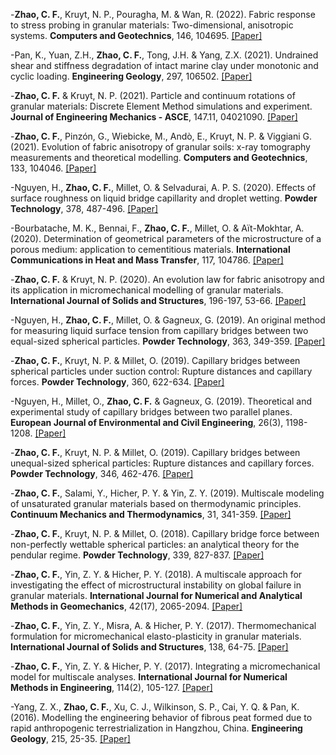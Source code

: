 -<strong>Zhao, C. F.</strong>, Kruyt, N. P., Pouragha, M. & Wan, R. (2022). Fabric response to stress probing in granular materials: Two-dimensional, anisotropic systems. <strong>Computers and Geotechnics</strong>, 146, 104695. [[Paper]](https://doi.org/10.1016/j.compgeo.2022.104695)

-Pan, K., Yuan, Z.H., <strong>Zhao, C. F.</strong>, Tong, J.H. & Yang, Z.X. (2021). Undrained shear and stiffness degradation of intact marine clay under monotonic and cyclic loading. <strong>Engineering Geology</strong>, 297, 106502. [[Paper]](https://doi.org/10.1016/j.enggeo.2021.106502)

-<strong>Zhao, C. F.</strong> & Kruyt, N. P. (2021). Particle and continuum rotations of granular materials: Discrete Element Method simulations and experiment. <strong>Journal of Engineering Mechanics - ASCE</strong>, 147.11, 04021090. [[Paper]](https://doi.org/10.1061/(ASCE)EM.1943-7889.0001915)

-<strong>Zhao, C. F.</strong>, Pinzón, G., Wiebicke, M., Andò, E., Kruyt, N. P. & Viggiani G. (2021). Evolution of fabric anisotropy of granular soils: x-ray tomography measurements and theoretical modelling. <strong>Computers and Geotechnics</strong>, 133, 104046. [[Paper]](https://doi.org/10.1016/j.compgeo.2021.104046)

-Nguyen, H., <strong>Zhao, C. F.</strong>, Millet, O. & Selvadurai, A. P. S. (2020). Effects of surface roughness on liquid bridge capillarity and droplet wetting. <strong>Powder Technology</strong>, 378, 487-496. [[Paper]](https://doi.org/10.1016/j.powtec.2020.07.062)

-Bourbatache, M. K., Bennai, F., <strong>Zhao, C. F.</strong>, Millet, O. & Aït-Mokhtar, A. (2020). Determination of geometrical parameters of the microstructure of a porous medium: application to cementitious materials. <strong>International Communications in Heat and Mass Transfer</strong>, 117, 104786. [[Paper]](https://doi.org/10.1016/j.icheatmasstransfer.2020.104786)

-<strong>Zhao, C. F.</strong> & Kruyt, N. P. (2020). An evolution law for fabric anisotropy and its application in micromechanical modelling of granular materials. <strong>International Journal of Solids and Structures</strong>, 196-197, 53-66. [[Paper]](https://doi.org/10.1016/j.ijsolstr.2020.01.016)

-Nguyen, H., <strong>Zhao, C. F.</strong>, Millet, O. & Gagneux, G. (2019). An original method for measuring liquid surface tension from capillary bridges between two equal-sized spherical particles. <strong>Powder Technology</strong>, 363, 349-359. [[Paper]](https://doi.org/10.1016/j.powtec.2019.10.038)

-<strong>Zhao, C. F.</strong>, Kruyt, N. P. & Millet, O. (2019). Capillary bridges between spherical particles under suction control: Rupture distances and capillary forces. <strong>Powder Technology</strong>, 360, 622-634. [[Paper]](https://doi.org/10.1016/j.powtec.2019.08.025)

-Nguyen, H., Millet, O., <strong>Zhao, C. F.</strong> & Gagneux, G. (2019). Theoretical and experimental study of capillary bridges between two parallel planes. <strong>European Journal of Environmental and Civil Engineering</strong>, 26(3), 1198-1208. [[Paper]](https://doi.org/10.1080/19648189.2019.1584784)

-<strong>Zhao, C. F.</strong>, Kruyt, N. P. & Millet, O. (2019). Capillary bridges between unequal-sized spherical particles: Rupture distances and capillary forces. <strong>Powder Technology</strong>, 346, 462-476. [[Paper]](https://doi.org/10.1016/j.powtec.2019.01.011)

-<strong>Zhao, C. F.</strong>, Salami, Y., Hicher, P. Y. & Yin, Z. Y. (2019). Multiscale modeling of unsaturated granular materials based on thermodynamic principles. <strong>Continuum Mechanics and Thermodynamics</strong>, 31, 341-359. [[Paper]](https://doi.org/10.1007/s00542-019-05068-2)

-<strong>Zhao, C. F.</strong>, Kruyt, N. P. & Millet, O. (2018). Capillary bridge force between non-perfectly wettable spherical particles: an analytical theory for the pendular regime. <strong>Powder Technology</strong>, 339, 827-837. [[Paper]](https://doi.org/10.1016/j.powtec.2018.08.018)

-<strong>Zhao, C. F.</strong>, Yin, Z. Y. & Hicher, P. Y. (2018). A multiscale approach for investigating the effect of microstructural instability on global failure in granular materials. <strong>International Journal for Numerical and Analytical Methods in Geomechanics</strong>, 42(17), 2065-2094. [[Paper]](https://doi.org/10.1002/nag.2775)

-<strong>Zhao, C. F.</strong>, Yin, Z. Y., Misra, A. & Hicher, P. Y. (2017). Thermomechanical formulation for micromechanical elasto-plasticity in granular materials. <strong>International Journal of Solids and Structures</strong>, 138, 64-75. [[Paper]](https://doi.org/10.1016/j.ijsolstr.2017.06.001)

-<strong>Zhao, C. F.</strong>, Yin, Z. Y. & Hicher, P. Y. (2017). Integrating a micromechanical model for multiscale analyses. <strong>International Journal for Numerical Methods in Engineering</strong>, 114(2), 105-127. [[Paper]](https://doi.org/10.1002/nme.5445)

-Yang, Z. X., <strong>Zhao, C. F.</strong>, Xu, C. J., Wilkinson, S. P., Cai, Y. Q. & Pan, K. (2016). Modelling the engineering behavior of fibrous peat formed due to rapid anthropogenic terrestrialization in Hangzhou, China. <strong>Engineering Geology</strong>, 215, 25-35. [[Paper]](https://doi.org/10.1016/j.enggeo.2016.09.002)


